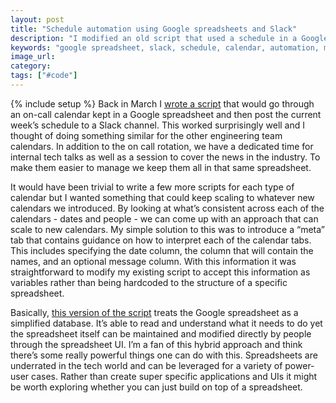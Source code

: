 ```yaml
---
layout: post
title: "Schedule automation using Google spreadsheets and Slack"
description: "I modified an old script that used a schedule in a Google spreadsheet to message users to work across multiple tabs and schedules by introducing a meta tab."
keywords: "google spreadsheet, slack, schedule, calendar, automation, management"
image_url:
category:
tags: ["#code"]
---
```

{% include setup %}
Back in March I [wrote a script](http://dangoldin.com/2017/03/04/automating-admin-work-spreadsheets-to-slack/) that would go through an on-call calendar kept in a Google spreadsheet and then post the current week’s schedule to a Slack channel. This worked surprisingly well and I thought of doing something similar for the other engineering team calendars. In addition to the on call rotation, we have a dedicated time for internal tech talks as well as a session to cover the news in the industry. To make them easier to manage we keep them all in that same spreadsheet.

It would have been trivial to write a few more scripts for each type of calendar but I wanted something that could keep scaling to whatever new calendars we introduced. By looking at what’s consistent across each of the calendars - dates and people - we can come up with an approach that can scale to new calendars. My simple solution to this was to introduce a “meta” tab that contains guidance on how to interpret each of the calendar tabs. This includes specifying the date column, the column that will contain the names, and an optional message column. With this information it was straightforward to modify my existing script to accept this information as variables rather than being hardcoded to the structure of a specific spreadsheet.

Basically, [this version of the script](https://github.com/dangoldin/automating-management/blob/master/post_schedule.py) treats the Google spreadsheet as a simplified database. It’s able to read and understand what it needs to do yet the spreadsheet itself can be maintained and modified directly by people through the spreadsheet UI. I’m a fan of this hybrid approach and think there’s some really powerful things one can do with this. Spreadsheets are underrated in the tech world and can be leveraged for a variety of power-user cases. Rather than create super specific applications and UIs it might be worth exploring whether you can just build on top of a spreadsheet.
